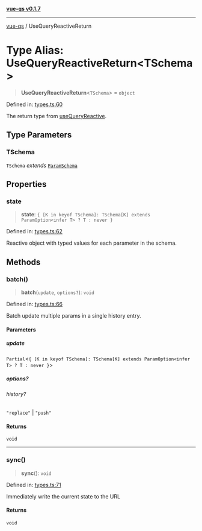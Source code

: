 [**vue-qs v0.1.7**](../README.md)

***

[vue-qs](../README.md) / UseQueryReactiveReturn

# Type Alias: UseQueryReactiveReturn\<TSchema\>

> **UseQueryReactiveReturn**\<`TSchema`\> = `object`

Defined in: [types.ts:60](https://github.com/iamsomraj/vue-qs/blob/db1176155e4718a70dabfdac1aacf43d04432436/src/types.ts#L60)

The return type from [useQueryReactive](../functions/useQueryReactive.md).

## Type Parameters

### TSchema

`TSchema` *extends* [`ParamSchema`](ParamSchema.md)

## Properties

### state

> **state**: `{ [K in keyof TSchema]: TSchema[K] extends ParamOption<infer T> ? T : never }`

Defined in: [types.ts:62](https://github.com/iamsomraj/vue-qs/blob/db1176155e4718a70dabfdac1aacf43d04432436/src/types.ts#L62)

Reactive object with typed values for each parameter in the schema.

## Methods

### batch()

> **batch**(`update`, `options?`): `void`

Defined in: [types.ts:66](https://github.com/iamsomraj/vue-qs/blob/db1176155e4718a70dabfdac1aacf43d04432436/src/types.ts#L66)

Batch update multiple params in a single history entry.

#### Parameters

##### update

`Partial`\<`{ [K in keyof TSchema]: TSchema[K] extends ParamOption<infer T> ? T : never }`\>

##### options?

###### history?

`"replace"` \| `"push"`

#### Returns

`void`

***

### sync()

> **sync**(): `void`

Defined in: [types.ts:71](https://github.com/iamsomraj/vue-qs/blob/db1176155e4718a70dabfdac1aacf43d04432436/src/types.ts#L71)

Immediately write the current state to the URL

#### Returns

`void`

